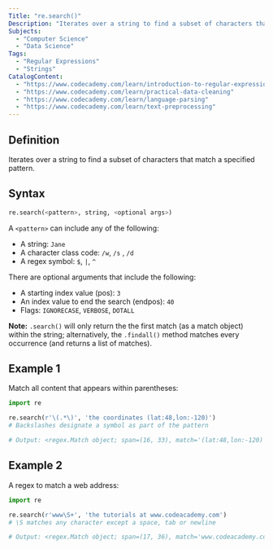 ```yaml
---
Title: "re.search()"
Description: "Iterates over a string to find a subset of characters that match a specified pattern."
Subjects:
  - "Computer Science"
  - "Data Science"
Tags:
  - "Regular Expressions"
  - "Strings"
CatalogContent:
  - "https://www.codecademy.com/learn/introduction-to-regular-expressions"
  - "https://www.codecademy.com/learn/practical-data-cleaning"
  - "https://www.codecademy.com/learn/language-parsing"
  - "https://www.codecademy.com/learn/text-preprocessing"
---
```


## Definition

Iterates over a string to find a subset of characters that match a specified pattern.

## Syntax

```py
re.search(<pattern>, string, <optional args>)
```

A `<pattern>` can include any of the following:

- A string: `Jane` 
- A character class code: `/w`, `/s` , `/d`
- A regex symbol: `$`,  `|`,  `^`

There are optional arguments that include the following:

- A starting index value (pos): `3` 
- An index value to end the search (endpos): `40`
- Flags: `IGNORECASE`,  `VERBOSE`,  `DOTALL`
	
**Note:** `.search()` will only return the the first match (as a match object) within the string; alternatively, the `.findall()` method matches every occurrence (and returns a list of matches). 

## Example 1

Match all content that appears within parentheses:

```py
import re

re.search(r'\(.*\)', 'the coordinates (lat:48,lon:-120)')
# Backslashes designate a symbol as part of the pattern 

# Output: <regex.Match object; span=(16, 33), match='(lat:48,lon:-120)'>
```
## Example 2

A regex to match a web address:

```py
import re

re.search(r'www\S+', 'the tutorials at www.codeacademy.com')
# \S matches any character except a space, tab or newline

# Output: <regex.Match object; span=(17, 36), match='www.codeacademy.com'>
```
